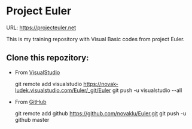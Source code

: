 # Project Euler

URL: https://projecteuler.net

This is my training repository with Visual Basic codes from project Euler.


## Clone this repozitory:
* From [VisualStudio](https://novak-ludek.visualstudio.com/Euler)

    git remote add visualstudio https://novak-ludek.visualstudio.com/Euler/_git/Euler
    git push -u visualstudio --all

* From [GitHub](https://github.com/novaklu/Euler)

    git remote add github https://github.com/novaklu/Euler.git
    git push -u github master

